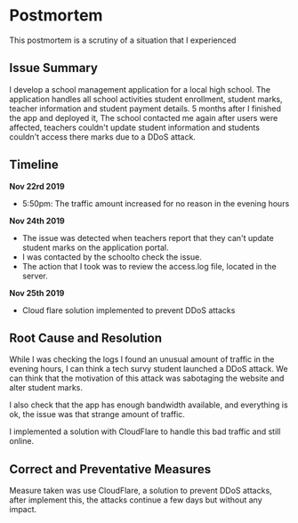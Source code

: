 # Postmortem

This postmortem is a scrutiny of a situation that I experienced

## Issue Summary

I develop a school management application for a local high school. The application handles all school activities student enrollment, student marks, teacher information and student payment details. 5 months after I finished  the app and deployed it, The school contacted me again after users were affected, teachers couldn't update student information and students couldn't access there marks due to a DDoS attack.

## Timeline
**Nov 22rd 2019**

* 5:50pm: The traffic amount increased for no reason in the evening hours

**Nov 24th 2019**    
* The issue was detected when teachers report that they can't update student marks on the application portal.
* I was contacted by the schoolto check the issue.
* The action that I took was to review the access.log file, located in the server.

**Nov 25th 2019**
* Cloud flare solution implemented to prevent DDoS attacks



## Root Cause and Resolution
While I was checking the logs I found an unusual amount of traffic in the evening hours, I can think a tech survy student launched a DDoS attack. We can think that the motivation of this attack was sabotaging the website and alter student marks.

I also check that the app has enough bandwidth available, and everything is ok, the issue was that strange amount of traffic.

I implemented a solution with CloudFlare to handle this bad traffic and still online. 


## Correct and Preventative Measures

Measure taken was use CloudFlare, a solution to prevent DDoS attacks, after implement this, the attacks continue a few days but without any impact.
